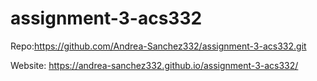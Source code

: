 # assignment-3-acs332

Repo:https://github.com/Andrea-Sanchez332/assignment-3-acs332.git

Website: https://andrea-sanchez332.github.io/assignment-3-acs332/

